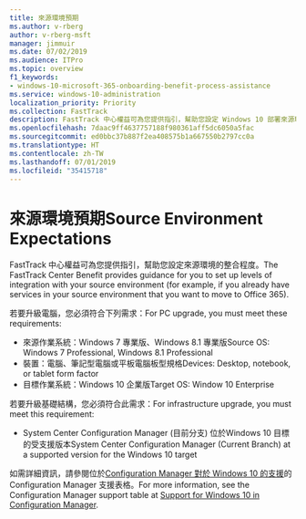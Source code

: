 ```yaml
---
title: 來源環境預期
ms.author: v-rberg
author: v-rberg-msft
manager: jimmuir
ms.date: 07/02/2019
ms.audience: ITPro
ms.topic: overview
f1_keywords:
- windows-10-microsoft-365-onboarding-benefit-process-assistance
ms.service: windows-10-administration
localization_priority: Priority
ms.collection: FastTrack
description: FastTrack 中心權益可為您提供指引，幫助您設定 Windows 10 部署來源環境的整合程度。
ms.openlocfilehash: 7daac9ff4637757188f980361aff5dc6050a5fac
ms.sourcegitcommit: ed0bbc37b887f2ea408575b1a667550b2797cc0a
ms.translationtype: HT
ms.contentlocale: zh-TW
ms.lasthandoff: 07/01/2019
ms.locfileid: "35415718"
---
```

# <a name="source-environment-expectations"></a><span data-ttu-id="02857-103">來源環境預期</span><span class="sxs-lookup"><span data-stu-id="02857-103">Source Environment Expectations</span></span>

<span data-ttu-id="02857-104">FastTrack 中心權益可為您提供指引，幫助您設定來源環境的整合程度。</span><span class="sxs-lookup"><span data-stu-id="02857-104">The FastTrack Center Benefit provides guidance for you to set up levels of integration with your source environment (for example, if you already have services in your source environment that you want to move to Office 365).</span></span>
  
<span data-ttu-id="02857-105">若要升級電腦，您必須符合下列需求：</span><span class="sxs-lookup"><span data-stu-id="02857-105">For PC upgrade, you must meet these requirements:</span></span>

- <span data-ttu-id="02857-106">來源作業系統：Windows 7 專業版、Windows 8.1 專業版</span><span class="sxs-lookup"><span data-stu-id="02857-106">Source OS: Windows 7 Professional, Windows 8.1 Professional</span></span>
- <span data-ttu-id="02857-107">裝置：電腦、筆記型電腦或平板電腦板型規格</span><span class="sxs-lookup"><span data-stu-id="02857-107">Devices: Desktop, notebook, or tablet form factor</span></span>
- <span data-ttu-id="02857-108">目標作業系統：Windows 10 企業版</span><span class="sxs-lookup"><span data-stu-id="02857-108">Target OS: Window 10 Enterprise</span></span>

<span data-ttu-id="02857-109">若要升級基礎結構，您必須符合此需求：</span><span class="sxs-lookup"><span data-stu-id="02857-109">For infrastructure upgrade, you must meet this requirement:</span></span>   

- <span data-ttu-id="02857-110">System Center Configuration Manager (目前分支) 位於Windows 10 目標的受支援版本</span><span class="sxs-lookup"><span data-stu-id="02857-110">System Center Configuration Manager (Current Branch) at a supported version for the Windows 10 target</span></span>

<span data-ttu-id="02857-111">如需詳細資訊，請參閱位於[Configuration Manager 對於 Windows 10 的支援](https://docs.microsoft.com/zh-TW/sccm/core/plan-design/configs/support-for-windows-10)的 Configuration Manager 支援表格。</span><span class="sxs-lookup"><span data-stu-id="02857-111">For more information, see the Configuration Manager support table at [Support for Windows 10 in Configuration Manager](https://docs.microsoft.com/en-us/sccm/core/plan-design/configs/support-for-windows-10).</span></span>
  

 